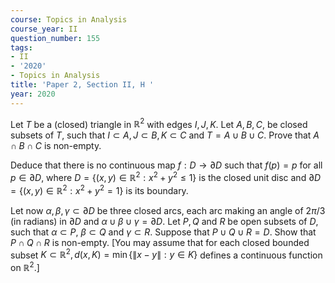 ```yaml
---
course: Topics in Analysis
course_year: II
question_number: 155
tags:
- II
- '2020'
- Topics in Analysis
title: 'Paper 2, Section II, H '
year: 2020
---
```




Let $T$ be a (closed) triangle in $\mathbb{R}^{2}$ with edges $I, J, K$. Let $A, B, C$, be closed subsets of $T$, such that $I \subset A, J \subset B, K \subset C$ and $T=A \cup B \cup C$. Prove that $A \cap B \cap C$ is non-empty.

Deduce that there is no continuous map $f: D \rightarrow \partial D$ such that $f(p)=p$ for all $p \in \partial D$, where $D=\left\{(x, y) \in \mathbb{R}^{2}: x^{2}+y^{2} \leqslant 1\right\}$ is the closed unit disc and $\partial D=\left\{(x, y) \in \mathbb{R}^{2}: x^{2}+y^{2}=1\right\}$ is its boundary.

Let now $\alpha, \beta, \gamma \subset \partial D$ be three closed arcs, each arc making an angle of $2 \pi / 3$ (in radians) in $\partial D$ and $\alpha \cup \beta \cup \gamma=\partial D$. Let $P, Q$ and $R$ be open subsets of $D$, such that $\alpha \subset P$, $\beta \subset Q$ and $\gamma \subset R$. Suppose that $P \cup Q \cup R=D$. Show that $P \cap Q \cap R$ is non-empty. [You may assume that for each closed bounded subset $K \subset \mathbb{R}^{2}, d(x, K)=\min \{\|x-y\|: y \in K\}$ defines a continuous function on $\mathbb{R}^{2}$.]